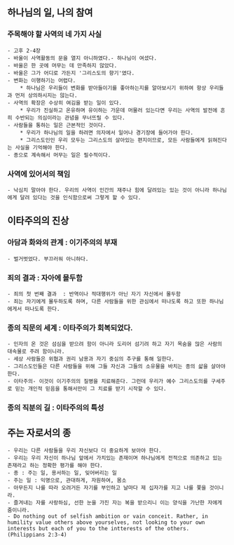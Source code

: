 ## 하나님의 일, 나의 참여

### 주목해야 할 사역의 네 가지 사실
    - 고후 2-4장
    - 바울이 사역활동의 문을 열지 아니하였다.- 하나님이 여셨다.
    - 바울은 한 곳에 머무는 데 만족하지 않았다.
    - 바울은 그가 어디로 가든지 '그리스도의 향기'였다.
    - 변화는 이행하기는 어렵다.
        * 하나님은 우리들이 변화를 받아들이기를 좋아하는지를 알아보시기 위하여 항상 우리들과 먼저 상의하시지는 않는다.
    - 사역의 확장은 수상히 여김을 받는 일이 있다.
        * 우리가 진실하고 온유하며 유이하는 가운데 머물러 있는다면 우리는 사역의 발전에 흔히 수반되는 의심이라는 관념을 무너뜨릴 수 있다.
    - 사람들을 통하는 일은 근본적인 것이다.
        * 우리가 하나님의 일을 하려면 의자에서 일어나 경기장에 들어가야 한다.
        * 그리스도인인 우리 모두는 그리스도의 살아있는 편지이므로, 모든 사람들에게 읽혀진다는 사실을 기억해야 한다.
    - 종으로 계속해서 머무는 일은 필수적이다.

### 사역에 있어서의 책임
    - 낙심치 말아야 한다. 우리의 사역이 인간의 재주나 힘에 달려있는 있는 것이 아니라 하나님에게 달려 있다는 것을 인식함으로써 그렇게 할 수 있다.

## 이타주의의 진상

### 아담과 화와의 관계 : 이기주의의 부재
    - 벌거벗었다. 부끄러워 아니하다.

### 죄의 결과 : 자아에 몰두함
    - 죄의 첫 번째 결과  : 반역이나 적대행위가 아닌 자기 자신에서 몰두함
    - 죄는 자기에게 몰두하도록 하며, 다른 사람들을 위한 관심에서 떠나도록 하고 또한 하나님에게서 떠나도록 한다.

### 종의 직문의 세계 : 이타주의가 회복되었다.
    - 인자의 온 것은 섬심을 받으려 함이 아니라 도리어 섬기려 하고 자기 목숨을 많은 사람의 대속물로 주려 함이니라.
    - 세상 사람들은 위협과 권리 남용과 자기 중심의 추구를 통해 일한다.
    - 그리스도인들은 다른 사람들을 위해 그들 자신과 그들의 소유물을 바치는 종의 삷을 살아야 한다.
    - 이타주의- 이것이 이기주의의 질병을 치료해준다. 그런데 우리가 예수 그리스도의를 구세주로 믿는 개인적 믿음을 통해서만이 그 치료를 받기 시작할 수 있다.

### 종의 직분의 길 : 이타주의의 특성

## 주는 자로서의 종
    - 우리는 다른 사람들을 우리 자신보다 더 중요하게 보아야 한다. 
    - 우리는 우리 자신이 하나님 앞에서 가치있는 존재이며 하나님에게 전적으로 의존하고 있는 존재라고 하는 정확한 평가를 해야 한다.
    - 종 : 주는 일, 용서하는 일, 잊어버리는 일
    - 주는 일 : 익명으로, 관대하게, 자원하여, 몸소
    - 아무든지 나를 따라 오려거든 자기를 부인하고 날마다 제 십자가를 지고 나를 쫓을 것이니라.
    - 즐겨내는 자를 사랑하심, 선한 눈을 가진 자는 복을 받으리니 이는 양식을 가난한 자에게 줌이니라.
    - Do nothing out of selfish ambition or vain conceit. Rather, in humility value others above yourselves, not looking to your own
    interests but each of you to the intterests of the others. (Philippians 2:3-4)
    